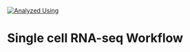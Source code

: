 [![Analyzed Using](https://img.shields.io/badge/Analyzed%20Using-Seurat%20v%205&#46;3&#46;0-blue.svg)](https://satijalab.org/seurat/)

# Single cell RNA-seq Workflow
